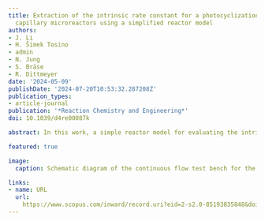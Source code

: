 ```yaml
---
title: Extraction of the intrinsic rate constant for a photocyclization reaction in
  capillary microreactors using a simplified reactor model
authors:
- J. Li
- H. Šimek Tosino
- admin
- N. Jung
- S. Bräse
- R. Dittmeyer
date: '2024-05-09'
publishDate: '2024-07-20T10:53:32.287208Z'
publication_types:
- article-journal
publication: '*Reaction Chemistry and Engineering*'
doi: 10.1039/d4re00087k

abstract: In this work, a simple reactor model for evaluating the intrinsic rate constant of a photocyclization reaction is presented. The photoreaction was performed in a standardized capillary microreactor that ensures isothermal and uniform irradiation conditions. The effects of residence time and incident light intensity on the reaction performance were studied, and a reaction kinetic model was established based on a plug flow assumption. The reaction order with respect to the F-tagged amide precursor was found to be 2 in the photochemical transformation, and apparent rate constants under various light intensities were obtained. Comprehensive mass transport diagnostics were performed by using dimensionless numbers based on the established effective reaction kinetics. The intrinsic rate constant of the photoreaction was extracted from the experimental data using a simplified reactor model, in which a parameter representing the photon absorption fraction of the photocatalyst was introduced. Moreover, the proposed reactor model gives a general overview for improving the space-time yield of photochemical processes in microreactors. © 2024 The Royal Society of Chemistry. 

featured: true

image:
  caption: Schematic diagram of the continuous flow test bench for the photocyclization of the F-tagged aniline derivative to the indole product.

links:
- name: URL
  url: 
    https://www.scopus.com/inward/record.uri?eid=2-s2.0-85193835848&doi=10.1039%2fd4re00087k&partnerID=40&md5=c814ff903985c118f3306229d5957f12
---
```

